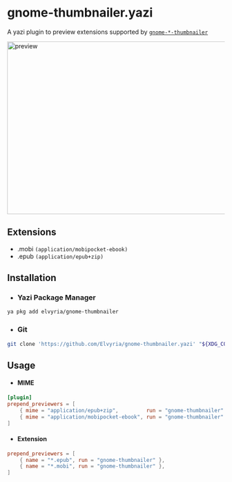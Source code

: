 # gnome-thumbnailer.yazi
A yazi plugin to preview extensions supported by [`gnome-*-thumbnailer`](https://gitlab.gnome.org/GNOME/gnome-epub-thumbnailer)

<img width="672" height="400" alt="preview" src="https://github.com/user-attachments/assets/228c84a0-aeb9-48e4-bd55-5c994f80c0de" />


## Extensions
* .mobi `(application/mobipocket-ebook)`
* .epub `(application/epub+zip)`

## Installation
* ### Yazi Package Manager  
```sh
ya pkg add elvyria/gnome-thumbnailer
```
* ### Git
```sh
git clone 'https://github.com/Elvyria/gnome-thumbnailer.yazi' "${XDG_CONFIG_HOME}/yazi/plugins/gnome-thumbnailer.yazi"
```

## Usage

* #### MIME
```toml
[plugin]
prepend_previewers = [
	{ mime = "application/epub+zip",         run = "gnome-thumbnailer" },
	{ mime = "application/mobipocket-ebook", run = "gnome-thumbnailer" },
]
```
* #### Extension
```toml
prepend_previewers = [
    { name = "*.epub", run = "gnome-thumbnailer" },
    { name = "*.mobi", run = "gnome-thumbnailer" },
]
```
